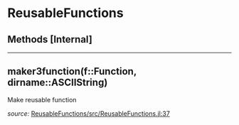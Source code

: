 # ReusableFunctions


## Methods [Internal]

---

<a id="method__maker3function.1" class="lexicon_definition"></a>
## maker3function(f::Function,  dirname::ASCIIString)
Make reusable function

*source:*
[ReusableFunctions/src/ReusableFunctions.jl:37](https://github.com/madsjulia/ReusableFunctions.jl/tree/195ea15a8fc042f3a03f923ca9301e925b45261b/src/ReusableFunctions.jl#L37)

